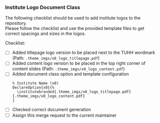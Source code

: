 ### Institute Logo Document Class

The following checklist should be used to add institute logos to the repository.  
Please follow the checklist and use the provided template files to get correct spacings and sizes in the logos.

Checklist:
- [ ] Added titlepage logo version to be placed next to the TUHH wordmark (Path: `.theme_imgs/x0_logo_titlepage.pdf`)
- [ ] Added content logo version to be placed in the top right corner of content slides (Path: `.theme_imgs/x0_logo_content.pdf`)
- [ ] Added document class option and template configuration
    ```
    % Institute Name (x0)
    DeclareOption{x0}{%
      \institutebranded{.theme_imgs/x0_logo_titlepage.pdf}{.theme_imgs/x0_logo_content.pdf}
    }
    ```
- [ ] Checked correct document generation
- [ ] Assign this merge request to the current maintainer
